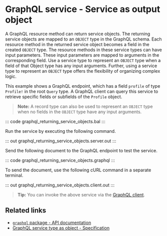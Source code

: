 # GraphQL service - Service as output object

A GraphQL resource method can return service objects. The returning service objects are mapped to an `OBJECT` type in the GraphQL schema. Each resource method in the returned service object becomes a field in the created `OBJECT` type. The resource methods in these service types can have input parameters. These input parameters are mapped to arguments in the corresponding field. Use a service type to represent an `OBJECT` type when a field of that Object type has any input arguments. Further, using a service type to represent an `OBJECT` type offers the flexibility of organizing complex logic.

This example shows a GraphQL endpoint, which has a field `profile` of type `Profile!` in the root `Query` type. A GraphQL client can query this service to retrieve specific fields or subfields of the `Profile` object.

>**Note:** A record type can also be used to represent an `OBJECT` type when no fields in the `OBJECT` type have any input arguments.

::: code graphql_returning_service_objects.bal :::

Run the service by executing the following command.

::: out graphql_returning_service_objects.server.out :::

Send the following document to the GraphQL endpoint to test the service.

::: code graphql_returning_service_objects.graphql :::

To send the document, use the following cURL command in a separate terminal.

::: out graphql_returning_service_objects.client.out :::

>**Tip:** You can invoke the above service via the [GraphQL client](/learn/by-example/graphql-client-query-endpoint/).

## Related links
- [`graphql` package - API documentation](https://lib.ballerina.io/ballerina/graphql/latest)
- [GraphQL service type as object - Specification](/spec/graphql/#422-service-type-as-object)
